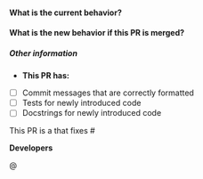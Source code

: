<!-- A short description can be included here -->
<!-- Please ensure that reviewers are assigned -->

#### What is the current behavior?
<!-- You can link to an open issue here -->



#### What is the new behavior if this PR is merged?



##### Other information

* **This PR has:**
- [ ] Commit messages that are correctly formatted
- [ ] Tests for newly introduced code
- [ ] Docstrings for newly introduced code

This PR is a <!-- REQUIRED: replace this comment with one of ["small change", "feature", "compatibility breaking update", "non-versioned change"] -->
that fixes #<!-- replace this comment with an issue number if applicable -->

**Developers**

@<!-- Include your name, and @ any others responsible for these changes -->
